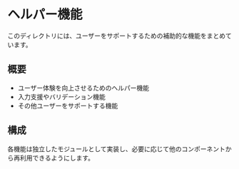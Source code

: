 # ヘルパー機能

このディレクトリには、ユーザーをサポートするための補助的な機能をまとめています。

## 概要

- ユーザー体験を向上させるためのヘルパー機能
- 入力支援やバリデーション機能
- その他ユーザーをサポートする機能

## 構成

各機能は独立したモジュールとして実装し、必要に応じて他のコンポーネントから再利用できるようにします。
